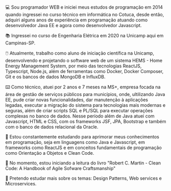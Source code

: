 :computer: Sou programador WEB e iniciei meus estudos de programação em 2014 quando ingressei no curso técnico em informática no Cotuca, desde então, adquiri alguns anos de experiência em programação atuando como desenvolvedor Java EE e agora como desenvolvedor Javascript. 

:books: Ingressei no curso de Engenharia Elétrica em 2020 na Unicamp aqui em Campinas-SP.

:computer_mouse: Atualmente, trabalho como aluno de iniciação científica na Unicamp, desenvolvendo e projetando o software web de um sistema HEMS - Home Energy Management System, por meio das tecnologias ReactJS, Typescript, Node.js, além de ferramentas como Docker, Docker Composer, Git e os bancos de dados MongoDB e InfluxDB.

:keyboard: Como técnico, atuei por 2 anos e 7 meses na MS+, empresa focada na área de gestão de serviços públicos para municípios, onde, ultilizando Java EE, pude criar novas funcionalidades, dar manutenção à aplicações legadas, executar a migração do sistema para tecnologias mais modernas e seguras, além de criar scripts SQL e PL/SQL para executar operações complexas no banco de dados. Nesse período além de Java atuei com Javascript, HTML e CSS, com os frameworks JSF, JPA, Bootstrap e também com o banco de dados relacional da Oracle.

🌱 Estou constantemente estudando para aprimorar meus conhecimentos em programação, seja em linguagens como Java e Javascript, em frameworks como ReactJS e em conceitos fundamentais de programação como Orientação a Objetos e Clean Code. 

:open_book: No momento, estou iniciando a leitura do livro "Robert C. Martin - Clean Code: A Handbook of Agile Sofware Craftsmanship"

:bookmark: Pretendo estudar mais sobre os temas: Design Patterns, Web services e Microservices.


<!--
**matheus-fernandes/matheus-fernandes** is a ✨ _special_ ✨ repository because its `README.md` (this file) appears on your GitHub profile.

Here are some ideas to get you started:

- 🔭 I’m currently working on ...
- 🌱 I’m currently learning ...
- 👯 I’m looking to collaborate on ...
- 🤔 I’m looking for help with ...
- 💬 Ask me about ...
- 📫 How to reach me: ...
- 😄 Pronouns: ...
- ⚡ Fun fact: ...
-->
